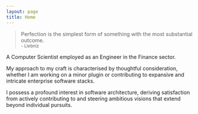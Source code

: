 ```yaml
---
layout: page
title: Home
---
```


<blockquote class="message">
  Perfection is the simplest form of something with the most substantial outcome. <br> <small> - Liebniz</small>
</blockquote>

A Computer Scientist employed as an Engineer in the Finance sector.

My approach to my craft is characterised by thoughtful consideration, whether I am working on a minor plugin or contributing to expansive and intricate enterprise software stacks.

I possess a profound interest in software architecture, deriving satisfaction from actively contributing to and steering ambitious visions that extend beyond individual pursuits.